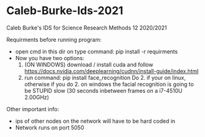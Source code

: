 # Caleb-Burke-Ids-2021
Caleb Burke's IDS for Science Research Methods 12 2020/2021

Requirments before running program:
- open cmd in this dir on type command: pip install -r requirments
- Now you have two options:
	1. (ON WINDOWS) download / install cuda and follow https://docs.nvidia.com/deeplearning/cudnn/install-guide/index.html
	2. run command: pip install face_recognition
	Do 2. if your on linux, otherwise if you do 2. on windows the facial recognition 
	is going to be STUPID slow (30 seconds inbetween frames on a i7-4510U 2.00GHz)

Other important info:
- ips of other nodes on the network will have to be hard coded in
- Network runs on port 5050

